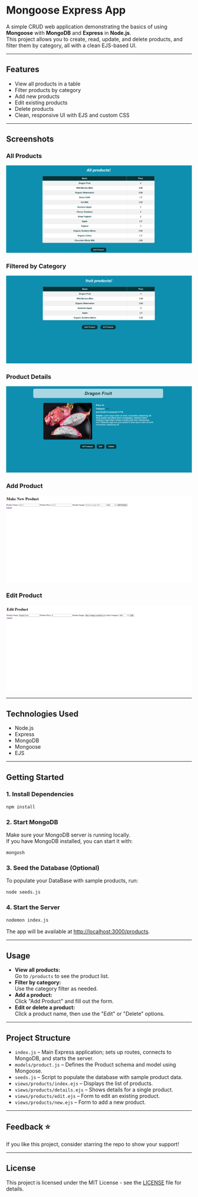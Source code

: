 # Mongoose Express App

A simple CRUD web application demonstrating the basics of using **Mongoose** with **MongoDB** and **Express** in **Node.js**.  
This project allows you to create, read, update, and delete products, and filter them by category, all with a clean EJS-based UI.

---

## Features

- View all products in a table
- Filter products by category
- Add new products
- Edit existing products
- Delete products
- Clean, responsive UI with EJS and custom CSS

---

## Screenshots

### All Products
![All Products](assets/all-products.png)

### Filtered by Category
![Category Filter](assets/fruit-category.png)

### Product Details
![Product Details](assets/product-details.png)

### Add Product
![Add Product](assets/add-product.png)

### Edit Product
![Edit Product](assets/edit-product.png)


---

## Technologies Used

- Node.js
- Express
- MongoDB
- Mongoose
- EJS

---

## Getting Started

### 1. Install Dependencies

```bash
npm install
```

### 2. Start MongoDB

Make sure your MongoDB server is running locally.  
If you have MongoDB installed, you can start it with:

```bash
mongosh
```

### 3. Seed the Database (Optional)

To populate your DataBase with sample products, run:

```bash
node seeds.js
```

### 4. Start the Server

```bash
nodemon index.js
```

The app will be available at [http://localhost:3000/products](http://localhost:3000/products).

---

## Usage

- **View all products:**  
  Go to `/products` to see the product list.
- **Filter by category:**  
  Use the category filter as needed.
- **Add a product:**  
  Click "Add Product" and fill out the form.
- **Edit or delete a product:**  
  Click a product name, then use the "Edit" or "Delete" options.

--- 

## Project Structure

- `index.js` – Main Express application; sets up routes, connects to MongoDB, and starts the server.
- `models/product.js` – Defines the Product schema and model using Mongoose.
- `seeds.js` – Script to populate the database with sample product data.
- `views/products/index.ejs` – Displays the list of products.
- `views/products/details.ejs` – Shows details for a single product.
- `views/products/edit.ejs` – Form to edit an existing product.
- `views/products/new.ejs` – Form to add a new product.

--- 

## Feedback ⭐️
If you like this project, consider starring the repo to show your support!

---

## License
This project is licensed under the MIT License - see the [LICENSE](LICENSE) file for details.